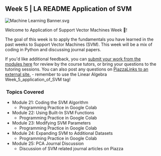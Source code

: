 Week 5 | LA README Application of SVM
-------------------------------------

![Machine Learning Banner.svg](https://wustl-catalog.instructure.com/courses/254/files/25267/download)

Welcome to Application of Support Vector Machines Week 🙌!

The goal of this week is to apply the fundamentals you have learned in the past weeks to Support Vector Machines (SVM). This week will be a mix of coding in Python and discussing journal papers.

If you'd like additional feedback, you can [submit your work from the modules here](https://wustl-catalog.instructure.com/courses/254/assignments/1200 "[LA] Submission 5: Application of SVM") for review by the course tutors, or bring your questions to the tutoring sessions. You can also post any questions on [PiazzaLinks to an external site.](https://piazza.com/class/li3om30wsqx4yu) \- remember to use the Linear Algebra Week\_5\_application\_of\_SVM tag! 

###  Topics Covered

*   Module 21: Coding the SVM Algorithm  
    *   Programming Practice in Google Colab
*   Module 22: Using Built-In SVM Functions  
    *   Programming Practice in Google Colab 
*   Module 23: Modifying SVM Parameters  
    *   Programming Practice in Google Colab
*   Module 24: Expanding SVM to Additional Datasets  
    *   Programming Practice in Google Colab
*   Module 25: PCA Journal Discussion  
    *   Discussion of SVM related journal articles on Piazza